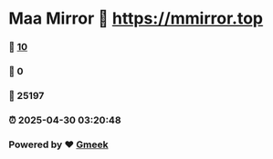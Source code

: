 # Maa Mirror :link: https://mmirror.top 
### :page_facing_up: [10](https://mmirror.top/tag.html) 
### :speech_balloon: 0 
### :hibiscus: 25197 
### :alarm_clock: 2025-04-30 03:20:48 
### Powered by :heart: [Gmeek](https://github.com/Meekdai/Gmeek)
